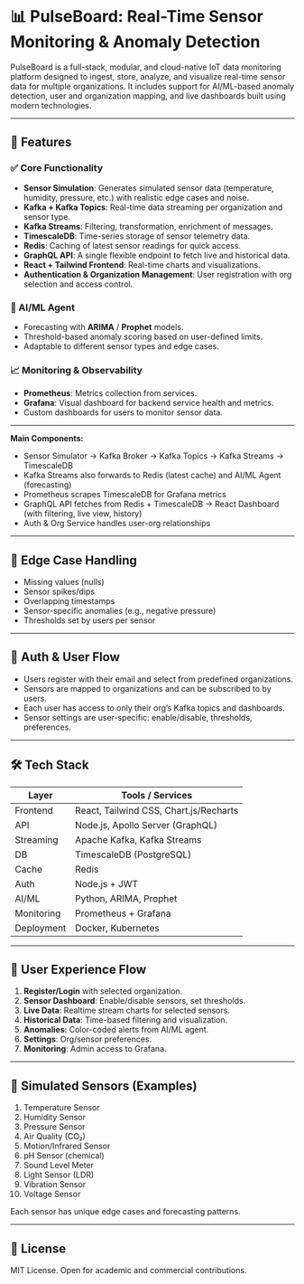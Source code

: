 
# 📊 PulseBoard: Real-Time Sensor Monitoring & Anomaly Detection

PulseBoard is a full-stack, modular, and cloud-native IoT data monitoring platform designed to ingest, store, analyze, and visualize real-time sensor data for multiple organizations. It includes support for AI/ML-based anomaly detection, user and organization mapping, and live dashboards built using modern technologies.

---

## 🚀 Features

### ✅ Core Functionality

- **Sensor Simulation**: Generates simulated sensor data (temperature, humidity, pressure, etc.) with realistic edge cases and noise.
- **Kafka + Kafka Topics**: Real-time data streaming per organization and sensor type.
- **Kafka Streams**: Filtering, transformation, enrichment of messages.
- **TimescaleDB**: Time-series storage of sensor telemetry data.
- **Redis**: Caching of latest sensor readings for quick access.
- **GraphQL API**: A single flexible endpoint to fetch live and historical data.
- **React + Tailwind Frontend**: Real-time charts and visualizations.
- **Authentication & Organization Management**: User registration with org selection and access control.

### 🧠 AI/ML Agent

- Forecasting with **ARIMA** / **Prophet** models.
- Threshold-based anomaly scoring based on user-defined limits.
- Adaptable to different sensor types and edge cases.

### 📈 Monitoring & Observability

- **Prometheus**: Metrics collection from services.
- **Grafana**: Visual dashboard for backend service health and metrics.
- Custom dashboards for users to monitor sensor data.

---

**Main Components:**

- Sensor Simulator → Kafka Broker → Kafka Topics → Kafka Streams → TimescaleDB
- Kafka Streams also forwards to Redis (latest cache) and AI/ML Agent (forecasting)
- Prometheus scrapes TimescaleDB for Grafana metrics
- GraphQL API fetches from Redis + TimescaleDB → React Dashboard (with filtering, live view, history)
- Auth & Org Service handles user-org relationships

---

## 🧪 Edge Case Handling

- Missing values (nulls)
- Sensor spikes/dips
- Overlapping timestamps
- Sensor-specific anomalies (e.g., negative pressure)
- Thresholds set by users per sensor

---

## 🔐 Auth & User Flow

- Users register with their email and select from predefined organizations.
- Sensors are mapped to organizations and can be subscribed to by users.
- Each user has access to only their org’s Kafka topics and dashboards.
- Sensor settings are user-specific: enable/disable, thresholds, preferences.

---

## 🛠️ Tech Stack

| Layer            | Tools / Services                          |
|------------------|-------------------------------------------|
| Frontend         | React, Tailwind CSS, Chart.js/Recharts    |
| API              | Node.js, Apollo Server (GraphQL)          |
| Streaming        | Apache Kafka, Kafka Streams                |
| DB               | TimescaleDB (PostgreSQL)                  |
| Cache            | Redis                                     |
| Auth             | Node.js + JWT                             |
| AI/ML            | Python, ARIMA, Prophet                    |
| Monitoring       | Prometheus + Grafana                      |
| Deployment       | Docker, Kubernetes                        |

---

## 🧭 User Experience Flow

1. **Register/Login** with selected organization.
2. **Sensor Dashboard**: Enable/disable sensors, set thresholds.
3. **Live Data**: Realtime stream charts for selected sensors.
4. **Historical Data**: Time-based filtering and visualization.
5. **Anomalies**: Color-coded alerts from AI/ML agent.
6. **Settings**: Org/sensor preferences.
7. **Monitoring**: Admin access to Grafana.

---

## 🧪 Simulated Sensors (Examples)

1. Temperature Sensor
2. Humidity Sensor
3. Pressure Sensor
4. Air Quality (CO₂)
5. Motion/Infrared Sensor
6. pH Sensor (chemical)
7. Sound Level Meter
8. Light Sensor (LDR)
9. Vibration Sensor
10. Voltage Sensor

Each sensor has unique edge cases and forecasting patterns.

---

## 📄 License

MIT License. Open for academic and commercial contributions.
